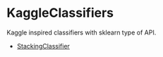 # KaggleClassifiers
Kaggle inspired classifiers with sklearn type of API.
- [StackingClassifier](doc/StackingClassifier.md)

